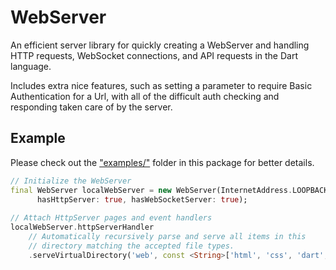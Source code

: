 WebServer
=========

An efficient server library for quickly creating a WebServer and handling HTTP requests, WebSocket
connections, and API requests in the Dart language.

Includes extra nice features, such as setting a parameter to require Basic Authentication for a Url,
with all of the difficult auth checking and responding taken care of by the server.

Example
-------

Please check out the ["examples/"](examples/) folder in this package for better details.

~~~dart
// Initialize the WebServer  
final WebServer localWebServer = new WebServer(InternetAddress.LOOPBACK_IP_V4, 8080,
      hasHttpServer: true, hasWebSocketServer: true);
      
// Attach HttpServer pages and event handlers
localWebServer.httpServerHandler
    // Automatically recursively parse and serve all items in this
    // directory matching the accepted file types.
    .serveVirtualDirectory('web', const <String>['html', 'css', 'dart', 'js']);
~~~